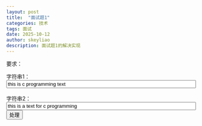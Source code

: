 ```yaml
---
layout: post
title:  "面试题1"
categories: 技术
tags: 面试
date: 2025-10-12
author: skeyliao
description: 面试题1的解决实现
---
```

<p>要求：</p>

字符串1：<input id="str1" style="width:500px" type="text" value="this is c programming text" /><br><br>
字符串2：<input id="str2" type="text" style="width:500px" value="this is a text for c programming" />
<button id="doresult">处理</button>
<p id="result"></p>
<script src="/assets/js/suanfa1.js"></script>
<script>
    $("#doresult").click(function(){
        var s1 = $("#str1").val();
        var s2 = $("#str2").val();
        var tt=getsecondstr(s1,s2)
        if(!tt)
            tt=null;
        $("#result").html("处理结果如下:"+tt);

    })
</script>